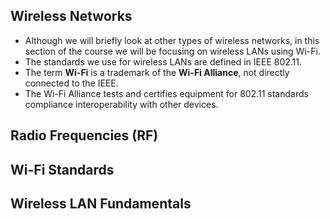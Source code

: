 ## Wireless Networks
* Although we will briefly look at other types of wireless networks, in this section of the course we will be focusing on wireless LANs using Wi-Fi.
* The standards we use for wireless LANs are defined in IEEE 802.11.
* The term **Wi-Fi** is a trademark of the **Wi-Fi Alliance**, not directly connected to the IEEE.
* The Wi-Fi Alliance tests and certifies equipment for 802.11 standards compliance interoperability with other devices.
## Radio Frequencies (RF)

## Wi-Fi Standards

## Wireless LAN Fundamentals